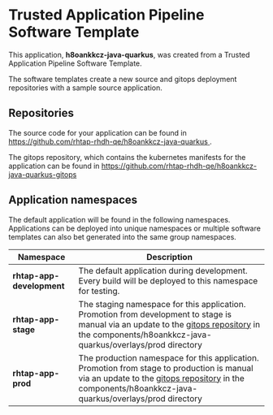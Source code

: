 # Trusted Application Pipeline Software Template

This application, **h8oankkcz-java-quarkus**, was created from a Trusted Application Pipeline Software Template.

The software templates create a new source and gitops deployment repositories with a sample source application. 

## Repositories

The source code for your application can be found in [https://github.com/rhtap-rhdh-qe/h8oankkcz-java-quarkus ](https://github.com/rhtap-rhdh-qe/h8oankkcz-java-quarkus ).
 
The gitops repository, which contains the kubernetes manifests for the application can be found in 
[https://github.com/rhtap-rhdh-qe/h8oankkcz-java-quarkus-gitops ](https://github.com/rhtap-rhdh-qe/h8oankkcz-java-quarkus-gitops ) 

## Application namespaces 

The default application will be found in the following namespaces. Applications can be deployed into unique namespaces or multiple software templates can also bet generated into the same group namespaces.  

|  Namespace   |  Description   |  
| -------- | -------- |   
| **rhtap-app-development** | The default application during development. Every build will be deployed to this namespace for testing. | 
| **rhtap-app-stage** | The staging namespace for this application. Promotion from development to stage is manual via an update to the [gitops repository](https://github.com/rhtap-rhdh-qe/h8oankkcz-java-quarkus-gitops ) in the components/h8oankkcz-java-quarkus/overlays/prod directory |  
| **rhtap-app-prod** | The production namespace for this application. Promotion from stage to production is manual via an update to the [gitops repository](https://github.com/rhtap-rhdh-qe/h8oankkcz-java-quarkus-gitops ) in the components/h8oankkcz-java-quarkus/overlays/prod directory | 